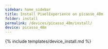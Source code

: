 ```yaml
---
sidebar: home_sidebar
title: Install PixelExperience on picasso_48m
folder: install
permalink: /devices/picasso_48m/install/
device: picasso_48m
---
```

{% include templates/device_install.md %}